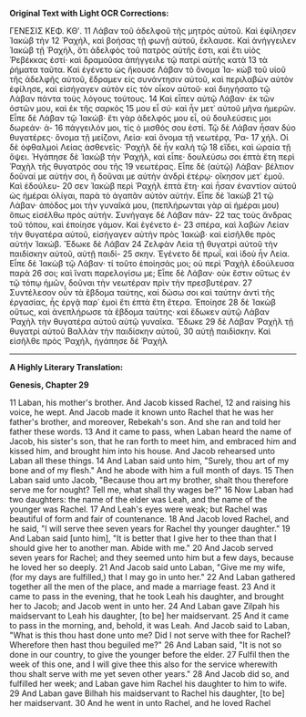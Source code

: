 **Original Text with Light OCR Corrections:**

ΓΕΝΕΣΙΣ ΚΕΦ. ΚΘʹ.
11 Λάβαν τοῦ ἀδελφοῦ τῆς μητρὸς αὐτοῦ. Καὶ ἐφίλησεν Ἰακὼβ τὴν
12 Ῥαχήλ, καὶ βοήσας τῇ φωνῇ αὐτοῦ, ἔκλαυσε. Καὶ ἀνήγγειλεν
    Ἰακὼβ τῇ Ῥαχήλ, ὅτι ἀδελφὸς τοῦ πατρὸς αὐτῆς ἐστι, καὶ ἔτι
    υἱὸς Ῥεβέκκας ἐστί· καὶ δραμοῦσα ἀπήγγειλε τῷ πατρὶ αὐτῆς κατὰ
13 τὰ ῥήματα ταῦτα. Καὶ ἐγένετο ὡς ἤκουσε Λάβαν τὸ ὄνομα Ἰα-
    κὼβ τοῦ υἱοῦ τῆς ἀδελφῆς αὐτοῦ, ἔδραμεν εἰς συνάντησιν αὐτοῦ,
    καὶ περιλαβὼν αὐτὸν ἐφίλησε, καὶ εἰσήγαγεν αὐτὸν εἰς τὸν οἶκον
    αὐτοῦ· καὶ διηγήσατο τῷ Λάβαν πάντα τοὺς λόγους τούτους.
14 Καὶ εἶπεν αὐτῷ Λάβαν· ἐκ τῶν ὀστῶν μου, καὶ ἐκ τῆς σαρκὸς
15 μου εἶ σύ· καὶ ἦν μετ᾿ αὐτοῦ μῆνα ἡμερῶν. Εἶπε δὲ Λάβαν τῷ
    Ἰακώβ· ἔτι γὰρ ἀδελφός μου εἶ, οὐ δουλεύσεις μοι δωρεάν· ἀ-
16 πάγγειλόν μοι, τίς ὁ μισθός σου ἐστί. Τῷ δὲ Λάβαν ἦσαν δύο
    θυγατέρες· ὄνομα τῇ μείζονι, Λεία· καὶ ὄνομα τῇ νεωτέρᾳ, Ῥα-
17 χήλ. Οἱ δὲ ὀφθαλμοὶ Λείας ἀσθενεῖς· Ῥαχὴλ δὲ ἦν καλὴ τῷ
18 εἴδει, καὶ ὡραία τῇ ὄψει. Ἠγάπησε δὲ Ἰακὼβ τὴν Ῥαχήλ, καὶ
    εἶπε· δουλεύσω σοι ἑπτὰ ἔτη περὶ Ῥαχὴλ τῆς θυγατρός σου τῆς
19 νεωτέρας. Εἶπε δὲ (αὐτῷ) Λάβαν· βέλτιον δοῦναί με αὐτήν σοι,
    ἢ δοῦναι με αὐτὴν ἀνδρὶ ἑτέρῳ· οἴκησον μετ᾿ ἐμοῦ. Καὶ ἐδούλευ-
20 σεν Ἰακὼβ περὶ Ῥαχὴλ ἑπτὰ ἔτη· καὶ ἦσαν ἐναντίον αὐτοῦ ὡς
    ἡμέραι ὀλίγαι, παρὰ τὸ ἀγαπᾶν αὐτὸν αὐτήν. Εἶπε δὲ Ἰακὼβ
21 τῷ Λάβαν· ἀπόδος μοι τὴν γυναῖκά μου, (πεπλήρωνται γὰρ αἱ
    ἡμέραι μου) ὅπως εἰσέλθω πρὸς αὐτήν. Συνήγαγε δὲ Λάβαν πάν-
22 τας τοὺς ἄνδρας τοῦ τόπου, καὶ ἐποίησε γάμον. Καὶ ἐγένετο ἑ-
23 σπέρα, καὶ λαβὼν Λείαν τὴν θυγατέρα αὐτοῦ, εἰσήγαγεν αὐτὴν
    πρὸς Ἰακώβ· καὶ εἰσῆλθε πρὸς αὐτήν Ἰακώβ. Ἔδωκε δὲ Λάβαν
24 Ζελφὰν Λεία τῇ θυγατρὶ αὐτοῦ τὴν παιδίσκην αὐτοῦ, αὐτῇ παιδί-
25 σκην. Ἐγένετο δὲ πρωΐ, καὶ ἰδοὺ ἦν Λεία. Εἶπε δὲ Ἰακὼβ τῷ
    Λάβαν· τί τοῦτο ἐποίησάς μοι; οὐ περὶ Ῥαχὴλ ἐδούλευσα παρὰ
26 σοι; καὶ ἵνατι παρελογίσω με; Εἶπε δὲ Λάβαν· οὐκ ἔστιν οὕτως
    ἐν τῷ τόπῳ ἡμῶν, δοῦναι τὴν νεωτέραν πρὶν τὴν πρεσβυτέραν.
27 Συντέλεσον οὖν τὰ ἕβδομα ταύτης, καὶ δώσω σοι καὶ ταύτην ἀντὶ
    τῆς ἐργασίας, ἧς ἐργᾷ παρ᾿ ἐμοὶ ἔτι ἑπτὰ ἔτη ἕτερα. Ἐποίησε
28 δὲ Ἰακὼβ οὕτως, καὶ ἀνεπλήρωσε τὰ ἕβδομα ταύτης· καὶ ἔδωκεν
    αὐτῷ Λάβαν Ῥαχὴλ τὴν θυγατέρα αὐτοῦ αὐτῷ γυναῖκα. Ἔδωκε
29 δὲ Λάβαν Ῥαχὴλ τῇ θυγατρὶ αὐτοῦ Βαλλὰν τὴν παιδίσκην αὐτοῦ,
30 αὐτῇ παιδίσκην. Καὶ εἰσῆλθε πρὸς Ῥαχήλ, ἠγάπησε δὲ Ῥαχὴλ

---

**A Highly Literary Translation:**

**Genesis, Chapter 29**

11 Laban, his mother's brother. And Jacob kissed Rachel,
12 and raising his voice, he wept. And Jacob made it known unto Rachel that he was her father's brother, and moreover, Rebekah's son. And she ran and told her father these words.
13 And it came to pass, when Laban heard the name of Jacob, his sister's son, that he ran forth to meet him, and embraced him and kissed him, and brought him into his house. And Jacob rehearsed unto Laban all these things.
14 And Laban said unto him, "Surely, thou art of my bone and of my flesh." And he abode with him a full month of days.
15 Then Laban said unto Jacob, "Because thou art my brother, shalt thou therefore serve me for nought? Tell me, what shall thy wages be?"
16 Now Laban had two daughters: the name of the elder was Leah, and the name of the younger was Rachel.
17 And Leah's eyes were weak; but Rachel was beautiful of form and fair of countenance.
18 And Jacob loved Rachel, and he said, "I will serve thee seven years for Rachel thy younger daughter."
19 And Laban said [unto him], "It is better that I give her to thee than that I should give her to another man. Abide with me."
20 And Jacob served seven years for Rachel; and they seemed unto him but a few days, because he loved her so deeply.
21 And Jacob said unto Laban, "Give me my wife, (for my days are fulfilled,) that I may go in unto her."
22 And Laban gathered together all the men of the place, and made a marriage feast.
23 And it came to pass in the evening, that he took Leah his daughter, and brought her to Jacob; and Jacob went in unto her.
24 And Laban gave Zilpah his maidservant to Leah his daughter, [to be] her maidservant.
25 And it came to pass in the morning, and, behold, it was Leah. And Jacob said to Laban, "What is this thou hast done unto me? Did I not serve with thee for Rachel? Wherefore then hast thou beguiled me?"
26 And Laban said, "It is not so done in our country, to give the younger before the elder.
27 Fulfil then the week of this one, and I will give thee this also for the service wherewith thou shalt serve with me yet seven other years."
28 And Jacob did so, and fulfilled her week; and Laban gave him Rachel his daughter to him to wife.
29 And Laban gave Bilhah his maidservant to Rachel his daughter, [to be] her maidservant.
30 And he went in unto Rachel, and he loved Rachel